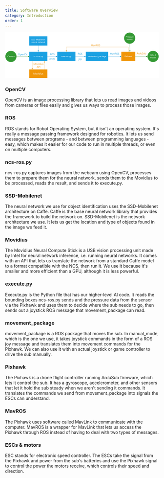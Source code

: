 ```yaml
---
title: Software Overview
category: Introduction
order: 1
---
```


![sub architectural diagram](https://raw.githubusercontent.com/ksu-auv-team/training/master/images/2018_sub_architecture.png)

### OpenCV
OpenCV is an image processing library that lets us read images and videos from cameras or files easily and gives us ways to process those images.

### ROS
ROS stands for Robot Operating System, but it isn't an operating system. It's really a message passing framework designed for robotics. It lets us send messages between programs - and between programming languages - easy, which makes it easier for our code to run in multiple threads, or even on multiple computers.

### ncs-ros.py
ncs-ros.py captures images from the webcam using OpenCV, processes them to prepare them for the neural network, sends them to the Movidius to be processed, reads the result, and sends it to execute.py.

### SSD-Mobilenet
The neural network we use for object identification uses the SSD-Mobilenet architecture on Caffe. Caffe is the base neural network library that provides the framework to build the network on. SSD-Mobilenet is the network architecture we use. It lets us get the location and type of objects found in the image we feed it.

### Movidius
The Movidius Neural Compute Stick is a USB vision processing unit made by Intel for neural network inference, i.e. running neural networks. It comes with an API that lets us translate the network from a standard Caffe model to a format compatible with the NCS, then run it. We use it because it's smaller and more efficient than a GPU, although it is less powerful.

### execute.py
Execute.py is the Python file that has our higher-level AI code. It reads the bounding boxes ncs-ros.py sends and the pressure data from the sensor via the Pixhawk and uses them to decide where the sub needs to go, then sends out a joystick ROS message that movement_package can read.


### movement_package
movement_package is a ROS package that moves the sub. In manual_mode, which is the one we use, it takes joystick commands in the form of a ROS joy message and translates them into movement commands for the Pixhawk. We can also use it with an actual joystick or game controller to drive the sub manually.

### Pixhawk
The Pixhawk is a drone flight controller running ArduSub firmware, which lets it control the sub. It has a gyroscope, accelerometer, and other sensors that let it hold the sub steady when we aren't sending it commands. It translates the commands we send from movement_package into signals the ESCs can understand.

### MavROS
The Pixhawk uses software called MavLink to communicate with the computer. MavROS is a wrapper for MavLink that lets us access the Pixhawk through ROS instead of having to deal with two types of messages.

### ESCs & motors
ESC stands for electronic speed controller. The ESCs take the signal from the Pixhawk and power from the sub's batteries and use the Pixhawk signal to control the power the motors receive, which controls their speed and direction.